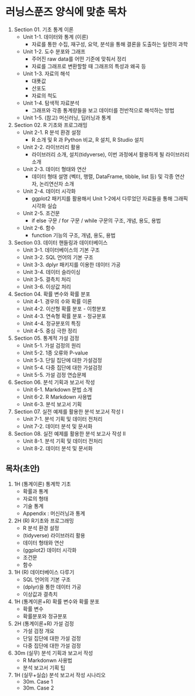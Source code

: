 # 러닝스푼즈 양식에 맞춘 목차

1. Section 01. 기초 통계 이론
    - Unit 1-1. 데이터와 통계 (이론)
        - 자료를 통한 수집, 재구성, 요약, 분석을 통해 결론을 도출하는 일련의 과학
    - Unit 1-2. 도수 분포와 그래프
        - 주어진 raw data를 어떤 기준에 맞춰서 정리
        - 자료를 그래프로 변환할할 때 그래프의 특성과 왜곡 등
    - Unit 1-3. 자료의 해석
        - 대푯값
        - 산포도
        - 자료의 척도
    - Unit 1-4. 탐색적 자료분석
        - 그래프와 각종 통계량들을 보고 데이터를 전반적으로 해석하는 방법
    - Unit 1-5. (참고) 머신러닝, 딥러닝과 통계
2. Section 02. R 기초와 프로그래밍
   - Unit 2-1. R 분석 환경 설정
     - R 소개 및 R 과 Python 비교, R 설치, R Studio 설치
   - Unit 2-2. 라이브러리 활용
     - 라이브러리 소개, 설치(tidyverse), 이번 과정에서 활용하게 될 라이브러리 소개
   - Unit 2-3. 데이터 형태와 연산
     - 데이터 형태 설명 (벡터, 행렬, DataFrame, tibble, list 등) 및 각종 연산자, 논리연산자 소개
   - Unit 2-4. 데이터 시각화
     - ggplot2 패키지를 활용해서 Unit 1-2에서 다루었던 자료들을 통해 그래픽 시각화 실습
   - Unit 2-5. 조건문
     - if else 구문 / for 구문 / while 구문의 구조, 개념, 용도, 용법
   - Unit 2-6. 함수
     - function 기능의 구조, 개념, 용도, 용법
3. Section 03. 데이터 핸들링과 데이터베이스
   - Unit 3-1. 데이터베이스의 기본 구조
   - Unit 3-2. SQL 언어의 기본 구조
   - Unit 3-3. dplyr 패키지를 이용한 데이터 가공
   - Unit 3-4. 데이터 슬라이싱
   - Unit 3-5. 결측치 처리
   - Unit 3-6. 이상값 처리
4. Section 04. 확률 변수와 확률 분포
   - Unit 4-1. 경우의 수와 확률 이론
   - Unit 4-2. 이산형 확률 분포 - 이항분포
   - Unit 4-3. 연속형 확률 분포 - 정규분포
   - Unit 4-4. 정규분포의 특징
   - Unit 4-5. 중심 극한 정리
5. Section 05. 통계적 가설 검정
   - Unit 5-1. 가설 검정의 원리
   - Unit 5-2. 1종 오류와 P-value
   - Unit 5-3. 단일 집단에 대한 가설검정
   - Unit 5-4. 다중 집단에 대한 가설검정
   - Unit 5-5. 가설 검정 연습문제
6. Section 06. 분석 기획과 보고서 작성
   - Unit 6-1. Markdown 문법 소개
   - Unit 6-2. R Markdown 사용법
   - Unit 6-3. 분석 보고서 기획
7. Section 07. 실전 예제를 활용한 분석 보고서 작성 Ⅰ
   - Unit 7-1. 분석 기획 및 데이터 전처리 
   - Unit 7-2. 데이터 분석 및 문서화
8. Section 08. 실전 예제를 활용한 분석 보고사 작성 Ⅱ
   - Unit 8-1. 분석 기획 및 데이터 전처리
   - Unit 8-2. 데이터 분석 및 문서화





## 목차(초안)
1. 1H (통계이론) 통계학 기초
    - 확률과 통계
    - 자료의 형태
    - 기술 통계
    - Appendix : 머신러닝과 통계
2. 2H (R) R기초와 프로그래밍
    - R 분석 환경 설정
    - (tidyverse) 라이브러리 활용
    - 데이터 형태와 연산
    - (ggplot2) 데이터 시각화
    - 조건문
    - 함수
3. 1H (R) 데이터베이스 다루기
    - SQL 언어의 기본 구조
    - (dplyr)을 통한 데이터 가공
    - 이상값과 결측치
4. 1H (통계이론+R) 확률 변수와 확률 분포 
    - 확률 변수
    - 확률분포와 정규분포
5. 2H (통계이론+R) 가설 검정
    - 가설 검정 개요
    - 단일 집단에 대한 가설 검정
    - 다중 집단에 대한 가설 검정
6. 30m (실무) 분석 기획과 보고서 작성
    - R Markdonwn 사용법
    - 분석 보고서 기획 팁
7. 1H (실무+실습) 분석 보고서 작성 시나리오
    - 30m. Case 1
    - 30m. Case 2
    
    
